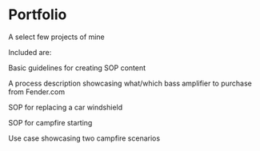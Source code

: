 # Portfolio
A select few projects of mine

Included are:

Basic guidelines for creating SOP content

A process description showcasing what/which bass amplifier to purchase from Fender.com

SOP for replacing a car windshield

SOP for campfire starting

Use case showcasing two campfire scenarios

